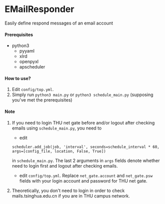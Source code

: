 # EMailResponder
Easily define respond messages of an email account

#### Prerequisites

* python3
  * pyyaml
  * xlrd
  * openpyxl
  * apscheduler

#### How to use?

1. Edit `config/top.yml`.
2. Simply run `python3 main.py` or `python3 schedule_main.py` (supposing you've met the prerequisites)


#### Note

1. If you need to login THU net gate before and/or logout after checking emails using `schedule_main.py`, you need to

   * edit

   ```
   scheduler.add_job(job, 'interval', seconds=schedule_interval * 60, args=[config_file, location, False, True])
   ```

   in `schedule_main.py`. The last 2 arguments in `args` fields denote whether need to login first and logout after checking emails.

   * edit `config/top.yml`. Replace `net_gate.account` and `net_gate.psw` fields with your login account and password for THU net gate.

2. ​Theoretically, you don't need to login in order to check mails.tsinghua.edu.cn if you are in THU campus network.
